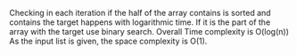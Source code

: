 Checking in each iteration if the half of the array contains is sorted and contains the target happens with logarithmic time.
If it is the part of the array with the target use binary search.
Overall Time complexity is O(log(n))
As the input list is given, the space complexity is O(1).
